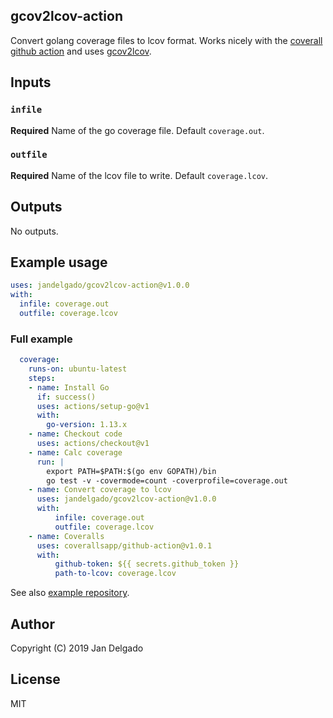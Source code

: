 ## gcov2lcov-action

Convert golang coverage files to lcov format. Works nicely with the [coverall
github action](https://github.com/marketplace/actions/coveralls-github-action) and
uses [gcov2lcov](https://github.com/jandelgado/gcov2lcov).

## Inputs

### `infile`

**Required** Name of the go coverage file. Default `coverage.out`.

### `outfile`

**Required** Name of the lcov file to write. Default `coverage.lcov`.

## Outputs

No outputs.

## Example usage

```yaml
uses: jandelgado/gcov2lcov-action@v1.0.0
with:
  infile: coverage.out
  outfile: coverage.lcov
```

### Full example

```yaml
  coverage:
    runs-on: ubuntu-latest
    steps:
    - name: Install Go
      if: success()
      uses: actions/setup-go@v1
      with:
        go-version: 1.13.x
    - name: Checkout code
      uses: actions/checkout@v1
    - name: Calc coverage 
      run: |
        export PATH=$PATH:$(go env GOPATH)/bin   
        go test -v -covermode=count -coverprofile=coverage.out
    - name: Convert coverage to lcov
      uses: jandelgado/gcov2lcov-action@v1.0.0
      with:
          infile: coverage.out
          outfile: coverage.lcov
    - name: Coveralls
      uses: coverallsapp/github-action@v1.0.1
      with:
          github-token: ${{ secrets.github_token }}
          path-to-lcov: coverage.lcov
```

See also [example repository](https://github.com/jandelgado/golang-ci-template-github-actions).


## Author

Copyright (C) 2019 Jan Delgado

## License 

MIT

